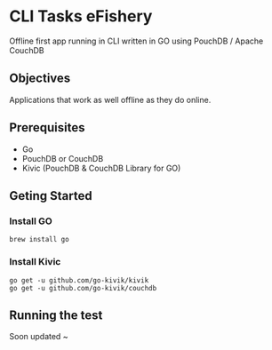 # CLI Tasks eFishery

Offline first app running in CLI written in GO using PouchDB / Apache CouchDB

## Objectives

Applications that work as well offline as they do online.

## Prerequisites

- Go
- PouchDB or CouchDB
- Kivic (PouchDB & CouchDB Library for GO)

## Geting Started

### Install GO

```
brew install go
```

### Install Kivic

```
go get -u github.com/go-kivik/kivik
go get -u github.com/go-kivik/couchdb
```

## Running the test

Soon updated ~
